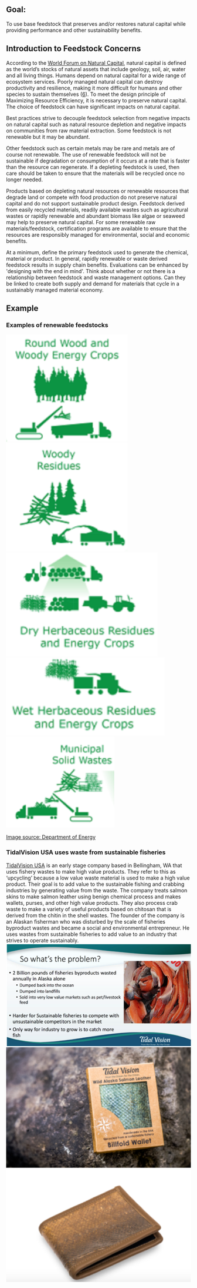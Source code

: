 ## Goal: 
To use base feedstock that preserves and/or restores natural capital while providing performance and other sustainability benefits.

## Introduction to Feedstock Concerns
According to the [World Forum on Natural Capital](https://naturalcapitalforum.com/about/), natural capital is defined as the world’s stocks of natural assets that include geology, soil, air, water and all living things. Humans depend on natural capital for a wide range of ecosystem services. Poorly managed natural capital can destroy productivity and resilience, making it more difficult for humans and other species to sustain themselves ([6](https://naturalcapitalforum.com/about/)). To meet the design principle of Maximizing Resource Efficiency, it is necessary to preserve natural capital. The choice of feedstock can have significant impacts on natural capital.

Best practices strive to decouple feedstock selection from negative impacts on natural capital such as natural resource depletion and negative impacts on communities from raw material extraction. Some feedstock is not renewable but it may be abundant. 

Other feedstock such as certain metals may be rare and metals are of course not renewable. The use of renewable feedstock will not be sustainable if degradation or consumption of it occurs at a rate that is faster than the resource can regenerate.  If a depleting feedstock is used, then care should be taken to ensure that the materials will be recycled once no longer needed.

Products based on depleting natural resources or renewable resources that degrade land or compete with food production do not preserve natural capital and do not support sustainable product design. Feedstock derived from easily recycled materials, readily available wastes such as agricultural wastes or rapidly renewable and abundant biomass like algae or seaweed may help to preserve natural capital. For some renewable raw materials/feedstock, certification programs are available to ensure that the resources are responsibly managed for environmental, social and economic benefits. 

At a minimum, define the primary feedstock used to generate the chemical, material or product. In general, rapidly renewable or waste derived feedstock results in supply chain benefits. Evaluations can be enhanced by 'designing with the end in mind'. Think about whether or not there is a relationship between feedstock and waste management options.  Can they be linked to create both supply and demand for materials that cycle in a sustainably managed material economy.

## Example
### Examples of renewable feedstocks
![Round wood and energy crops](https://raw.githubusercontent.com/NorthwestGreenChemistry/PrISM/develop/app/assets/2-feedstock/round-wood.png)
![Woody residues](https://raw.githubusercontent.com/NorthwestGreenChemistry/PrISM/develop/app/assets/2-feedstock/woody-residues.png)
![Dry herbaceous residues and energy crops](https://raw.githubusercontent.com/NorthwestGreenChemistry/PrISM/develop/app/assets/2-feedstock/dry-herbaceous-residue.png)
![Wet herbaceous residues and energy crops](https://raw.githubusercontent.com/NorthwestGreenChemistry/PrISM/develop/app/assets/2-feedstock/wet-herbaceous-residue.png)
![Municipal solid wastes](https://raw.githubusercontent.com/NorthwestGreenChemistry/PrISM/develop/app/assets/2-feedstock/municipal-solid-wastes.png)

[Image source: Department of Energy](https://www.energy.gov/eere/bioenergy/biomass-feedstocks/)

### TidalVision USA uses waste from sustainable fisheries
[TidalVision USA](https://tidalvisionusa.com/) is an early stage company based in Bellingham, WA that uses fishery wastes to make high value products. They refer to this as ‘upcycling’ because a low value waste material is used to make a high value product.  Their goal is to add value to the sustainable fishing and crabbing industries by generating value from the waste.  The company treats salmon skins to make salmon leather using benign chemical process and makes wallets, purses, and other high value products.  They also process crab waste to make a variety of useful products based on chitosan that is derived from the chitin in the shell wastes.  The founder of the company is an Alaskan fisherman who was disturbed by the scale of fisheries byproduct wastes and became a social and environmental entrepreneur.  He uses wastes from sustainable fisheries to add value to an industry that strives to operate sustainably.
![2 billion pounds of fisheries byproducts are wasted annually in Alaska alone. The waste is dumped back into the ocean or landfills, or sold into very low value markets such as pet/livestock feed. It's also harder for sustainable fisheries to compete with unsustainable competitors on the market. The only way for the industry to grow right now is to catch more fish.](https://raw.githubusercontent.com/NorthwestGreenChemistry/PrISM/develop/app/assets/2-feedstock/tidal-vision-pop.png)
![wallets made from salmon skin](https://raw.githubusercontent.com/NorthwestGreenChemistry/PrISM/develop/app/assets/2-feedstock/tidal-vision.png)
